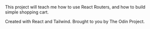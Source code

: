This project will teach me how to use React Routers, and how to build simple shopping cart.

Created with React and Tailwind. Brought to you by The Odin Project.